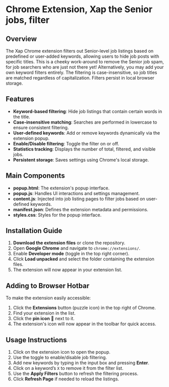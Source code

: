 # Chrome Extension, Xap the Senior jobs, filter

## Overview

The Xap Chrome extension filters out Senior-level job listings based on predefined or user-added keywords, allowing users to hide job posts with specific titles. This is a cheeky work-around to remove the Senior job spam, for job searchers who are just not there yet! Alternatively, you may add your own keyword filters entirely. The filtering is case-insensitive, so job titles are matched regardless of capitalization. Filters persist in local browser storage.

## Features

- **Keyword-based filtering**: Hide job listings that contain certain words in the title.
- **Case-insensitive matching**: Searches are performed in lowercase to ensure consistent filtering.
- **User-defined keywords**: Add or remove keywords dynamically via the extension popup.
- **Enable/Disable filtering**: Toggle the filter on or off.
- **Statistics tracking**: Displays the number of total, filtered, and visible jobs.
- **Persistent storage**: Saves settings using Chrome's local storage.

## Main Components

- **popup.html**: The extension's popup interface.
- **popup.js**: Handles UI interactions and settings management.
- **content.js**: Injected into job listing pages to filter jobs based on user-defined keywords.
- **manifest.json**: Defines the extension metadata and permissions.
- **styles.css**: Styles for the popup interface.

## Installation Guide

1. **Download the extension files** or clone the repository.
2. Open **Google Chrome** and navigate to `chrome://extensions/`.
3. Enable **Developer mode** (toggle in the top right corner).
4. Click **Load unpacked** and select the folder containing the extension files.
5. The extension will now appear in your extension list.

## Adding to Browser Hotbar

To make the extension easily accessible:

1. Click the **Extensions** button (puzzle icon) in the top right of Chrome.
2. Find your extension in the list.
3. Click the **pin icon** 📌 next to it.
4. The extension's icon will now appear in the toolbar for quick access.

## Usage Instructions

1. Click on the extension icon to open the popup.
2. Use the toggle to enable/disable job filtering.
3. Add new keywords by typing in the input box and pressing **Enter**.
4. Click on a keyword’s `X` to remove it from the filter list.
5. Use the **Apply Filters** button to refresh the filtering process.
6. Click **Refresh Page** if needed to reload the listings.
